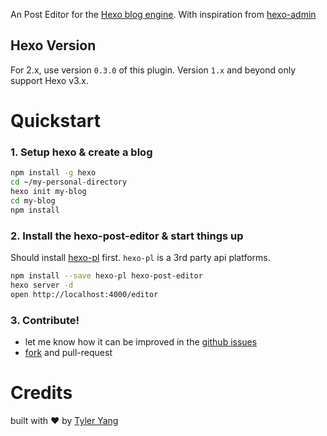 An Post Editor for the [Hexo blog engine](http://hexo.io). With inspiration from [hexo-admin](https://raw.githubusercontent.com/jaredly/hexo-admin) 

## Hexo Version

For 2.x, use version `0.3.0` of this plugin. Version `1.x` and beyond only
support Hexo v3.x.

# Quickstart
### 1. Setup hexo & create a blog
```sh
npm install -g hexo 
cd ~/my-personal-directory
hexo init my-blog
cd my-blog
npm install
```
### 2. Install the hexo-post-editor & start things up
Should install [hexo-pl](https://github.com/tyleryang/hexo-pl.git) first. `hexo-pl` is a 3rd party api platforms.
```sh
npm install --save hexo-pl hexo-post-editor
hexo server -d
open http://localhost:4000/editor
```

### 3. Contribute!
- let me know how it can be improved in the [github
  issues](https://github.com/tyleryang/hexo-post-editor/issues)
- [fork](https://github.com/tyleryang/hexo-post-editor) and pull-request

# Credits

built with ❤ by [Tyler Yang](http://tyleryang.com)
